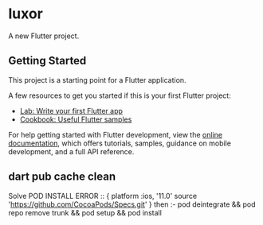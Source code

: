 # luxor

A new Flutter project.

## Getting Started

This project is a starting point for a Flutter application.

A few resources to get you started if this is your first Flutter project:

- [Lab: Write your first Flutter app](https://docs.flutter.dev/get-started/codelab)
- [Cookbook: Useful Flutter samples](https://docs.flutter.dev/cookbook)

For help getting started with Flutter development, view the
[online documentation](https://docs.flutter.dev/), which offers tutorials,
samples, guidance on mobile development, and a full API reference.


## dart pub cache clean
Solve POD INSTALL ERROR ::
{
platform :ios, '11.0'
source 'https://github.com/CocoaPods/Specs.git'
}
then :-
pod deintegrate && pod repo remove trunk && pod setup && pod install
